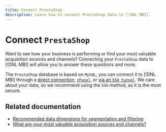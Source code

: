 ```yaml
---
title: Connect PrestaShop
description: Learn how to connect PrestaShop data to [!DNL MBI].
---
```

# Connect `PrestaShop`

Want to see how your business is performing or find your most valuable acquisition sources and channels? Connecting your `PrestaShop` data to [!DNL MBI] will allow you to answer these questions and more.

The `PrestaShop` database is based on `MySQL`, you can connect it to [!DNL MBI] through a [direct connection](../integrations/mysql-via-a-direct-connection.md), [`cPanel`](../integrations/mysql-via-cpanel.md), or [via an `SSH tunnel`](../integrations/mysql-via-ssh-tunnel.md). We care about your data, so we recommend using the `SSH` method, as it is the most secure.

## Related documentation

* [Recommended data dimensions for segmentation and filtering](../../../best-practices/segment-filter.md)
* [What are your most valuable acquisition sources and channels?](../../analysis/most-value-source-channel.md)

